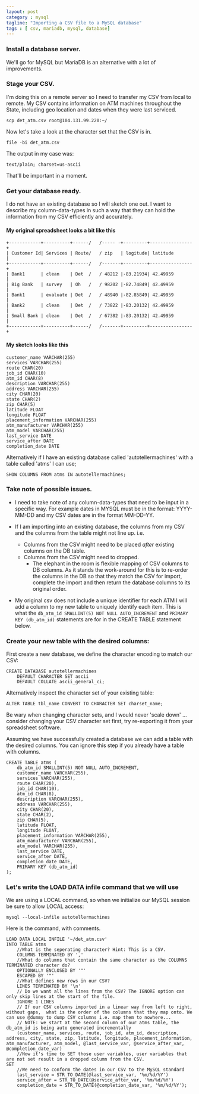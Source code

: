 ```yaml
---
layout: post
category : mysql
tagline: "Importing a CSV file to a MySQL database"
tags : [ csv, mariadb, mysql, database]
---
```


### Install a database server.
We'll go for MySQL but MariaDB is an alternative with a lot of improvements.

### Stage your CSV.
I'm doing this on a remote server so I need to transfer my CSV from local to remote. My CSV contains information on ATM machines throughout the State, including
geo location and dates when they were last serviced. 

`
scp det_atm.csv root@104.131.99.220:~/
`

Now let's take a look at the character set that the CSV is in.

`
file -bi det_atm.csv
`

The output in my case was:

`
text/plain; charset=us-ascii
`

That'll be important in a moment. 

### Get your database ready.

I do not have an existing database so I will sketch one out. I want to describe my column-data-types in such a way that they can hold the information from my CSV efficiently and accurately.

#### My original spreadsheet looks a bit like this

    +------------+----------+------/   /----- -+---------+----------------+
    | Customer Id| Services | Route/   / zip   | logitude| latitude       |
    +------------+----------+------/   /-------+---------+----------------+
    | Bank1      | clean    | Det  /   / 48212 |-83.21934| 42.49959       |
    | Big Bank   | survey   | Oh   /   / 98202 |-82.74849| 42.49959       |
    | Bank1      | evaluate | Det  /   / 48940 |-82.85849| 42.49959       |
    | Bank2      | clean    | Det  /   / 73822 |-83.20132| 42.49959       |
    | Small Bank | clean    | Det  /   / 67382 |-83.20132| 42.49959       |
    +------------+----------+------/   /-------+---------+----------------+


#### My sketch looks like this

    customer_name VARCHAR(255)
    services VARCHAR(255)
    route CHAR(20)
    job_id CHAR(10)
    atm_id CHAR(8)
    description VARCHAR(255)
    address VARCHAR(255)
    city CHAR(20)
    state CHAR(2)
    zip CHAR(5)
    latitude FLOAT
    longitude FLOAT
    placement_information VARCHAR(255)
    atm_manufacturer VARCHAR(255)
    atm_model VARCHAR(255)
    last_service DATE
    service_after DATE
    completion_date DATE

Alternatively if I have an existing database called 'autotellermachines' with a table called 'atms' I can use;

`
SHOW COLUMNS FROM atms IN autotellermachines;
`

### Take note of possible issues.
* I need to take note of any column-data-types that need to be input in a specific way. For example dates in MYSQL must be in the format: YYYY-MM-DD and my CSV dates are in the format MM-DD-YY. 

* If I am importing into an existing database, the columns from my CSV and the columns from the table might not line up. i.e.

    * Columns from the CSV might need to be placed *after* existing columns on the DB table.
    * Columns from the CSV might need to dropped.
        * The elephant in the room is flexible mapping of CSV columns to DB columns. As it stands the work-around for this is to re-order the columns in the DB so that they match the CSV for import, complete the import and then return the database columns to its original order.


* My original csv does not include a unique identifier for each ATM I will add a column to my new table to uniquely identify each item. This is what the `db_atm_id SMALLINT(5) NOT NULL AUTO_INCREMENT` and `PRIMARY KEY (db_atm_id)` statements are for in the CREATE TABLE statement below.

### Create your new table with the desired columns:

First create a new database, we define the character encoding to match our CSV:

    CREATE DATABASE autotellermachines
        DEFAULT CHARACTER SET ascii
        DEFAULT COLLATE ascii_general_ci;

Alternatively inspect the character set of your existing table:

    ALTER TABLE tbl_name CONVERT TO CHARACTER SET charset_name;

Be wary when changing character sets, and I would never 'scale down' ... consider changing your CSV character set first, try re-exporting it from your spreadsheet software. 

Assuming we have successfully created a database we can add a table with the desired columns. You can ignore this step if you already have a table with columns.

    CREATE TABLE atms (
        db_atm_id SMALLINT(5) NOT NULL AUTO_INCREMENT,
        customer_name VARCHAR(255),
        services VARCHAR(255),
        route CHAR(20),
        job_id CHAR(10),
        atm_id CHAR(8),
        description VARCHAR(255),
        address VARCHAR(255),
        city CHAR(20),
        state CHAR(2),
        zip CHAR(5),
        latitude FLOAT,
        longitude FLOAT,
        placement_information VARCHAR(255),
        atm_manufacturer VARCHAR(255),
        atm_model VARCHAR(255),
        last_service DATE,
        service_after DATE,
        completion_date DATE,
        PRIMARY KEY (db_atm_id)
    );

### Let's write the LOAD DATA infile command that we will use

We are using a LOCAL command, so when we initialize our MySQL session be sure to allow LOCAL access:

    mysql --local-infile autotellermachines

Here is the command, with comments.

    LOAD DATA LOCAL INFILE '~/det_atm.csv'
    INTO TABLE atms
        //What is the seperating character? Hint: This is a CSV.
        COLUMNS TERMINATED BY ','
        //What do columns that contain the same character as the COLUMNS TERMINATED character do? 
        OPTIONALLY ENCLOSED BY '"' 
        ESCAPED BY '"' 
        //What defines new rows in our CSV?
        LINES TERMINATED BY '\n' 
        // Do we want all the lines from the CSV? The IGNORE option can only skip lines at the start of the file.
        IGNORE 1 LINES
        // If our CSV columns imported in a linear way from left to right, without gaps,  what is the order of the columns that they map onto. We can use @dummy to dump CSV columns i.e. map them to nowhere...
        // NOTE: we start at the second column of our atms table, the db_atm_id is being auto generated incrementally
        (customer_name, services, route, job_id, atm_id, description, address, city, state, zip, latitude, longitude, placement_information, atm_manufacturer, atm_model, @last_service_var, @service_after_var, @completion_date_var)
        //Now it's time to SET those user variables, user variables that are not set result in a dropped column from the CSV.
    SET 
        //We need to conform the dates in our CSV to the MySQL standard
        last_service = STR_TO_DATE(@last_service_var, '%m/%d/%Y')
        service_after = STR_TO_DATE(@service_after_var, '%m/%d/%Y') 
        completion_date = STR_TO_DATE(@completion_date_var, '%m/%d/%Y');



